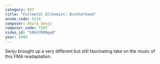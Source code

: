 ```yaml
---
category: OST
title: "Fullmetal Alchemist: Brotherhood"
anime_code: 5114
composer: Akira Senju
composer_code: 7291
video_id: "hBkh7DRNqw8"
year: 2009
---
```

Senju brought up a very different but still fascinating take on the music of this FMA readaptation.